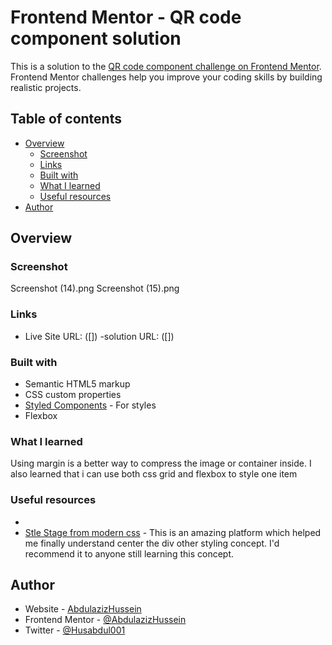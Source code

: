 # Frontend Mentor - QR code component solution

This is a solution to the [QR code component challenge on Frontend Mentor](https://www.frontendmentor.io/challenges/qr-code-component-iux_sIO_H). Frontend Mentor challenges help you improve your coding skills by building realistic projects. 

## Table of contents

- [Overview](#overview)
  - [Screenshot](#screenshot)
  - [Links](#links)
  - [Built with](#built-with)
  - [What I learned](#what-i-learned)
  - [Useful resources](#useful-resources)
- [Author](#author)




## Overview

### Screenshot
Screenshot (14).png
Screenshot (15).png

### Links
- Live Site URL: ([])
-solution URL: ([])



### Built with

- Semantic HTML5 markup
- CSS custom properties
- [Styled Components](https://styled-components.com/) - For styles
- Flexbox




### What I learned
Using margin is a better way to compress the image or container inside.
I also learned that i can use both css grid and flexbox to style one item 



### Useful resources

- 
- [Stle Stage from modern css](https://stylestage.dev/) - This is an amazing platform which helped me finally understand center the div other styling concept. I'd recommend it to anyone still learning this concept.



## Author

- Website - [AbdulazizHussein](https://www.AbdulazizHussein.netlify.app)
- Frontend Mentor - [@AbdulazizHussein](https://www.frontendmentor.io/profile/AbdulazizHussein)
- Twitter - [@Husabdul001](https://www.twitter.com/Husabdul001)


